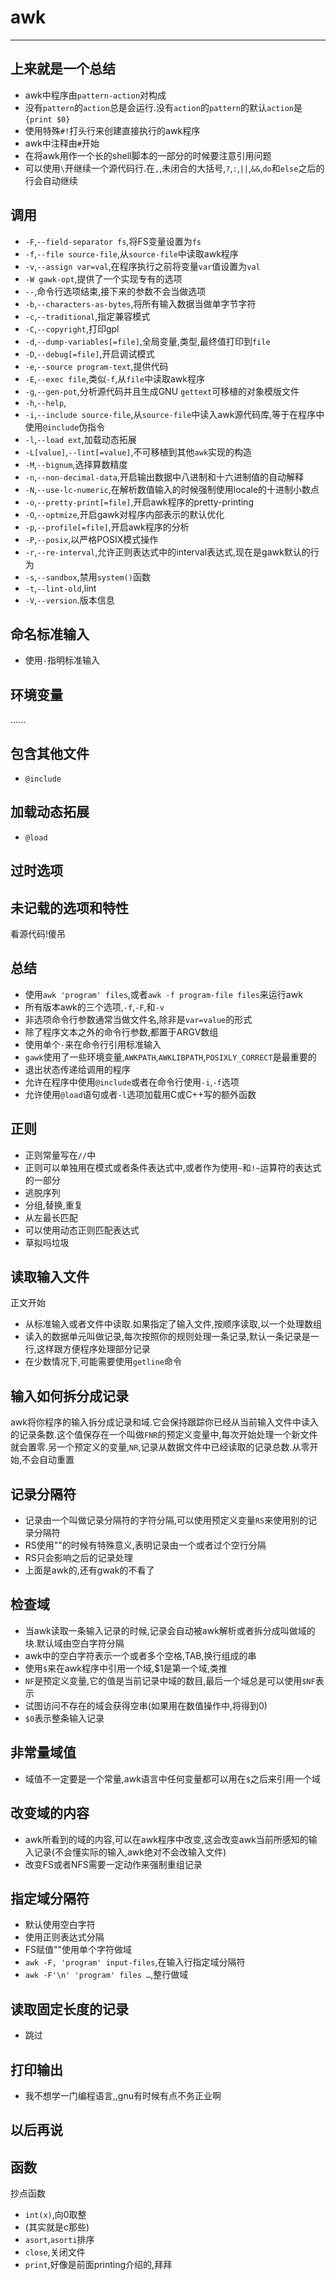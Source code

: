 # awk
---

上来就是一个总结
---
- awk中程序由`pattern-action`对构成
- 没有`pattern`的`action`总是会运行.没有`action`的`pattern`的默认`action`是`{print $0}`
- 使用特殊`#!`打头行来创建直接执行的awk程序
- awk中注释由`#`开始
- 在将awk用作一个长的shell脚本的一部分的时候要注意引用问题
- 可以使用`\`开继续一个源代码行.在`,`,未闭合的大括号,`?`,`:`,`||`,`&&`,`do`和`else`之后的行会自动继续

调用
---
- `-F`,`--field-separator fs`,将FS变量设置为`fs`
- `-f`,`--file source-file`,从`source-file`中读取awk程序
- `-v`,`--assign var=val`,在程序执行之前将变量`var`值设置为`val`
- `-W gawk-opt`,提供了一个实现专有的选项
- `--`,命令行选项结束,接下来的参数不会当做选项
- `-b`,`--characters-as-bytes`,将所有输入数据当做单字节字符
- `-c`,`--traditional`,指定兼容模式
- `-C`,`--copyright`,打印gpl
- `-d`,`--dump-variables[=file]`,全局变量,类型,最终值打印到`file`
- `-D`,`--debug[=file]`,开启调试模式
- `-e`,`--source program-text`,提供代码
- `-E`,`--exec file`,类似`-f`,从`file`中读取awk程序
- `-g`,`--gen-pot`,分析源代码并且生成GNU `gettext`可移植的对象模版文件
- `-h`,`--help`,
- `-i`,`--include source-file`,从`source-file`中读入awk源代码库,等于在程序中使用`@include`伪指令
- `-l`,`--load ext`,加载动态拓展
- `-L[value]`,`--lint[=value]`,不可移植到其他`awk`实现的构造
- `-M`,`--bignum`,选择算数精度
- `-n`,`--non-decimal-data`,开启输出数据中八进制和十六进制值的自动解释
- `-N`,`--use-lc-numeric`,在解析数值输入的时候强制使用locale的十进制小数点
- `-o`,`--pretty-print[=file]`,开启awk程序的pretty-printing
- `-O`,`--optmize`,开启gawk对程序内部表示的默认优化
- `-p`,`--profile[=file]`,开启awk程序的分析
- `-P`,`--posix`,以严格POSIX模式操作
- `-r`,`--re-interval`,允许正则表达式中的interval表达式,现在是gawk默认的行为
- `-s`,`--sandbox`,禁用`system()`函数
- `-t`,`--lint-old`,lint
- `-V`,`--version`.版本信息

命名标准输入
---
- 使用`-`指明标准输入

环境变量
---
......

包含其他文件
---
- `@include`

加载动态拓展
---
- `@load`

过时选项
---

未记载的选项和特性
---
看源代码!傻吊

总结
---
- 使用`awk 'program' files`,或者`awk -f program-file files`来运行awk
- 所有版本awk的三个选项,`-f`,`-F`,和`-v`
- 非选项命令行参数通常当做文件名,除非是`var=value`的形式
- 除了程序文本之外的命令行参数,都置于ARGV数组
- 使用单个`-`来在命令行引用标准输入
- `gawk`使用了一些环境变量,`AWKPATH`,`AWKLIBPATH`,`POSIXLY_CORRECT`是最重要的
- 退出状态传递给调用的程序
- 允许在程序中使用`@include`或者在命令行使用`-i`,`-f`选项
- 允许使用`@load`语句或者`-l`选项加载用C或C++写的额外函数

正则
---
- 正则常量写在`//`中
- 正则可以单独用在模式或者条件表达式中,或者作为使用`~`和`!~`运算符的表达式的一部分
- 逃脱序列
- 分组,替换,重复
- 从左最长匹配
- 可以使用动态正则匹配表达式
- 草拟吗垃圾

读取输入文件
---
正文开始
- 从标准输入或者文件中读取.如果指定了输入文件,按顺序读取,以一个处理数组
- 读入的数据单元叫做记录,每次按照你的规则处理一条记录,默认一条记录是一行,这样跟方便程序处理部分记录
- 在少数情况下,可能需要使用`getline`命令

输入如何拆分成记录
---
awk将你程序的输入拆分成记录和域.它会保持跟踪你已经从当前输入文件中读入的记录条数.这个值保存在一个叫做`FNR`的预定义变量中,每次开始处理一个新文件就会置零.另一个预定义的变量,`NR`,记录从数据文件中已经读取的记录总数.从零开始,不会自动重置

记录分隔符
---
- 记录由一个叫做记录分隔符的字符分隔,可以使用预定义变量`RS`来使用别的记录分隔符
- RS使用""的时候有特殊意义,表明记录由一个或者过个空行分隔
- RS只会影响之后的记录处理
- 上面是awk的,还有gwak的不看了

检查域
---
- 当awk读取一条输入记录的时候,记录会自动被awk解析或者拆分成叫做域的块.默认域由空白字符分隔
- awk中的空白字符表示一个或者多个空格,TAB,换行组成的串
- 使用`$`来在awk程序中引用一个域,$1是第一个域,类推
- `NF`是预定义变量,它的值是当前记录中域的数目,最后一个域总是可以使用`$NF`表示
- 试图访问不存在的域会获得空串(如果用在数值操作中,将得到0)
- `$0`表示整条输入记录

非常量域值
---
- 域值不一定要是一个常量,awk语言中任何变量都可以用在`$`之后来引用一个域

改变域的内容
---
- awk所看到的域的内容,可以在awk程序中改变,这会改变awk当前所感知的输入记录(不会懂实际的输入,awk绝对不会改输入文件)
- 改变FS或者NFS需要一定动作来强制重组记录

指定域分隔符
---
- 默认使用空白字符
- 使用正则表达式分隔
- FS赋值""使用单个字符做域
- `awk -F, 'program' input-files`,在输入行指定域分隔符
- `awk -F'\n' 'program' files …`,整行做域

读取固定长度的记录
---
- 跳过

打印输出
---
- 我不想学一门编程语言,,gnu有时候有点不务正业啊

以后再说
---

函数
---
抄点函数
- `int(x)`,向0取整
- (其实就是c那些)
- `asort`,`asorti`排序
- `close`,关闭文件
- `print`,好像是前面printing介绍的,拜拜
